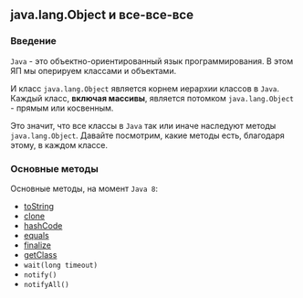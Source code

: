 ## java.lang.Object и все-все-все
### Введение
`Java` - это объектно-ориентированный язык программирования.
В этом ЯП мы оперируем классами и объектами.

И класс `java.lang.Object` является корнем иерархии классов в `Java`.
Каждый класс, **включая массивы**, является потомком `java.lang.Object` - прямым или косвенным.


Это значит, что все классы в `Java` так или иначе наследуют методы `java.lang.Object`.
Давайте посмотрим, какие методы есть, благодаря этому, в каждом классе.

### Основные методы
Основные методы, на момент `Java 8`:
* [toString](./ToString.md)
* [clone](./Clone.md)
* [hashCode](./Hashcode.md)
* [equals](./Equals.md)
* [finalize](./finalize.md)
* [getClass](./getClass.md)
* `wait(long timeout)`
* `notify()`
* `notifyAll()`
